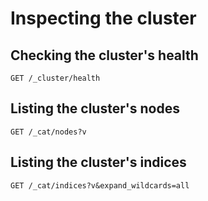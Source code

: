 # Inspecting the cluster

## Checking the cluster's health

```
GET /_cluster/health
```

## Listing the cluster's nodes

```
GET /_cat/nodes?v
```

## Listing the cluster's indices

```
GET /_cat/indices?v&expand_wildcards=all
```